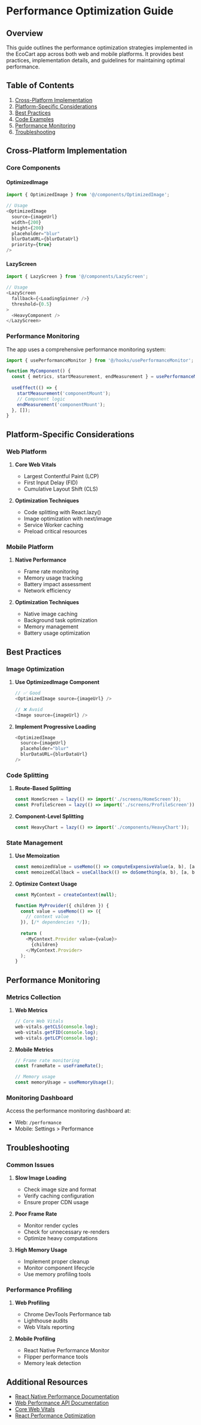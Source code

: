 # Performance Optimization Guide

## Overview

This guide outlines the performance optimization strategies implemented in the EcoCart app across both web and mobile platforms. It provides best practices, implementation details, and guidelines for maintaining optimal performance.

## Table of Contents

1. [Cross-Platform Implementation](#cross-platform-implementation)
2. [Platform-Specific Considerations](#platform-specific-considerations)
3. [Best Practices](#best-practices)
4. [Code Examples](#code-examples)
5. [Performance Monitoring](#performance-monitoring)
6. [Troubleshooting](#troubleshooting)

## Cross-Platform Implementation

### Core Components

#### OptimizedImage
```typescript
import { OptimizedImage } from '@/components/OptimizedImage';

// Usage
<OptimizedImage
  source={imageUrl}
  width={200}
  height={200}
  placeholder="blur"
  blurDataURL={blurDataUrl}
  priority={true}
/>
```

#### LazyScreen
```typescript
import { LazyScreen } from '@/components/LazyScreen';

// Usage
<LazyScreen
  fallback={<LoadingSpinner />}
  threshold={0.5}
>
  <HeavyComponent />
</LazyScreen>
```

### Performance Monitoring

The app uses a comprehensive performance monitoring system:

```typescript
import { usePerformanceMonitor } from '@/hooks/usePerformanceMonitor';

function MyComponent() {
  const { metrics, startMeasurement, endMeasurement } = usePerformanceMonitor();
  
  useEffect(() => {
    startMeasurement('componentMount');
    // Component logic
    endMeasurement('componentMount');
  }, []);
}
```

## Platform-Specific Considerations

### Web Platform

1. **Core Web Vitals**
   - Largest Contentful Paint (LCP)
   - First Input Delay (FID)
   - Cumulative Layout Shift (CLS)

2. **Optimization Techniques**
   - Code splitting with React.lazy()
   - Image optimization with next/image
   - Service Worker caching
   - Preload critical resources

### Mobile Platform

1. **Native Performance**
   - Frame rate monitoring
   - Memory usage tracking
   - Battery impact assessment
   - Network efficiency

2. **Optimization Techniques**
   - Native image caching
   - Background task optimization
   - Memory management
   - Battery usage optimization

## Best Practices

### Image Optimization

1. **Use OptimizedImage Component**
   ```typescript
   // ✅ Good
   <OptimizedImage source={imageUrl} />
   
   // ❌ Avoid
   <Image source={imageUrl} />
   ```

2. **Implement Progressive Loading**
   ```typescript
   <OptimizedImage
     source={imageUrl}
     placeholder="blur"
     blurDataURL={blurDataUrl}
   />
   ```

### Code Splitting

1. **Route-Based Splitting**
   ```typescript
   const HomeScreen = lazy(() => import('./screens/HomeScreen'));
   const ProfileScreen = lazy(() => import('./screens/ProfileScreen'));
   ```

2. **Component-Level Splitting**
   ```typescript
   const HeavyChart = lazy(() => import('./components/HeavyChart'));
   ```

### State Management

1. **Use Memoization**
   ```typescript
   const memoizedValue = useMemo(() => computeExpensiveValue(a, b), [a, b]);
   const memoizedCallback = useCallback(() => doSomething(a, b), [a, b]);
   ```

2. **Optimize Context Usage**
   ```typescript
   const MyContext = createContext(null);
   
   function MyProvider({ children }) {
     const value = useMemo(() => ({
       // context value
     }), [/* dependencies */]);
     
     return (
       <MyContext.Provider value={value}>
         {children}
       </MyContext.Provider>
     );
   }
   ```

## Performance Monitoring

### Metrics Collection

1. **Web Metrics**
   ```typescript
   // Core Web Vitals
   web-vitals.getCLS(console.log);
   web-vitals.getFID(console.log);
   web-vitals.getLCP(console.log);
   ```

2. **Mobile Metrics**
   ```typescript
   // Frame rate monitoring
   const frameRate = useFrameRate();
   
   // Memory usage
   const memoryUsage = useMemoryUsage();
   ```

### Monitoring Dashboard

Access the performance monitoring dashboard at:
- Web: `/performance`
- Mobile: Settings > Performance

## Troubleshooting

### Common Issues

1. **Slow Image Loading**
   - Check image size and format
   - Verify caching configuration
   - Ensure proper CDN usage

2. **Poor Frame Rate**
   - Monitor render cycles
   - Check for unnecessary re-renders
   - Optimize heavy computations

3. **High Memory Usage**
   - Implement proper cleanup
   - Monitor component lifecycle
   - Use memory profiling tools

### Performance Profiling

1. **Web Profiling**
   - Chrome DevTools Performance tab
   - Lighthouse audits
   - Web Vitals reporting

2. **Mobile Profiling**
   - React Native Performance Monitor
   - Flipper performance tools
   - Memory leak detection

## Additional Resources

- [React Native Performance Documentation](https://reactnative.dev/docs/performance)
- [Web Performance API Documentation](https://developer.mozilla.org/en-US/docs/Web/API/Performance)
- [Core Web Vitals](https://web.dev/vitals/)
- [React Performance Optimization](https://reactjs.org/docs/optimizing-performance.html) 